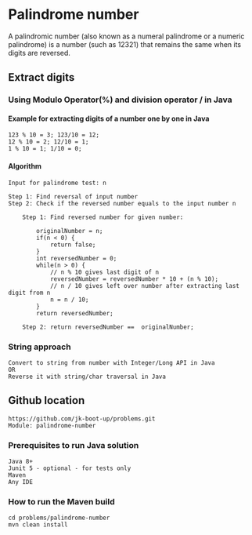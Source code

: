 # Palindrome number
A palindromic number (also known as a numeral palindrome or a numeric palindrome) is a number 
(such as 12321) that remains the same when its digits are reversed.
## Extract digits
### Using Modulo Operator(%) and division operator / in Java
#### Example for extracting digits of a number one by one in Java 
    123 % 10 = 3; 123/10 = 12;
    12 % 10 = 2; 12/10 = 1;
    1 % 10 = 1; 1/10 = 0;

#### Algorithm
    Input for palindrome test: n

    Step 1: Find reversal of input number
    Step 2: Check if the reversed number equals to the input number n

        Step 1: Find reversed number for given number:

            originalNumber = n;
            if(n < 0) {
                return false;
            }
            int reversedNumber = 0;
            while(n > 0) {
                // n % 10 gives last digit of n
                reversedNumber = reversedNumber * 10 + (n % 10);
                // n / 10 gives left over number after extracting last digit from n
                n = n / 10;
            }
            return reversedNumber;

        Step 2: return reversedNumber ==  originalNumber;
### String approach
    Convert to string from number with Integer/Long API in Java
    OR
    Reverse it with string/char traversal in Java
## Github location

    https://github.com/jk-boot-up/problems.git
    Module: palindrome-number

### Prerequisites to run Java solution
    Java 8+
    Junit 5 - optional - for tests only
    Maven
    Any IDE

### How to run the Maven build

    cd problems/palindrome-number
    mvn clean install






